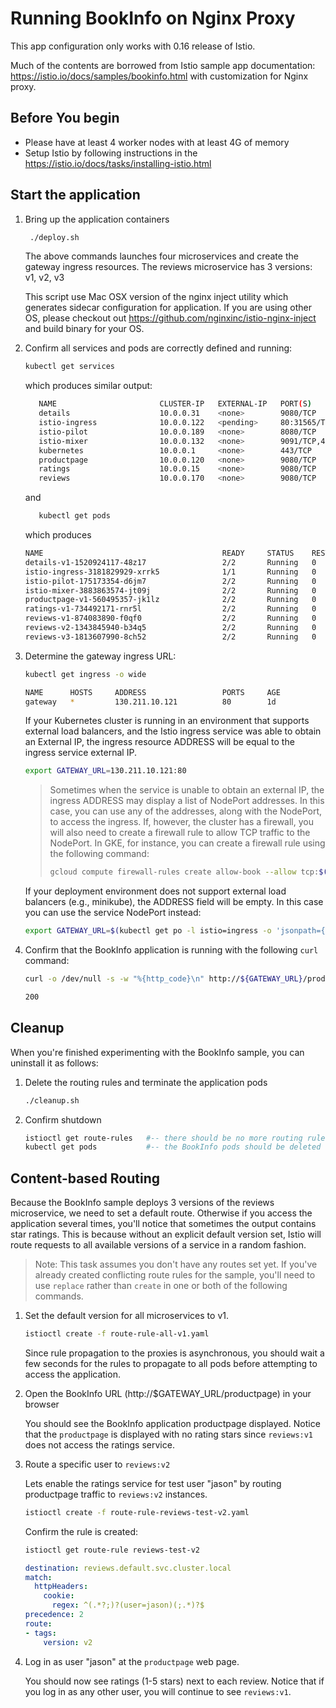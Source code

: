 # Running BookInfo on Nginx Proxy

This app configuration only works with 0.16 release of Istio.

Much of the contents are borrowed from Istio sample app documentation: https://istio.io/docs/samples/bookinfo.html
with customization for Nginx proxy.

## Before You begin

* Please have at least 4 worker nodes with at least 4G of memory
* Setup Istio by following instructions in the https://istio.io/docs/tasks/installing-istio.html


## Start the application

1.  Bring up the application containers

    ```bash
     ./deploy.sh
    ```
    The above commands launches four microservices and create the gateway ingress resources.
    The reviews microservice has 3 versions: v1, v2, v3
    
    This script use Mac OSX version of the nginx inject utility which generates sidecar configuration for application.
    If you are using other OS, please checkout out https://github.com/nginxinc/istio-nginx-inject and build binary for your OS.
    
1.  Confirm all services and pods are correctly defined and running:

    ```bash
    kubectl get services
    ```    
    
    which produces similar output:
    
    ```bash
       NAME                       CLUSTER-IP   EXTERNAL-IP   PORT(S)              AGE
       details                    10.0.0.31    <none>        9080/TCP             6m
       istio-ingress              10.0.0.122   <pending>     80:31565/TCP         8m
       istio-pilot                10.0.0.189   <none>        8080/TCP             8m
       istio-mixer                10.0.0.132   <none>        9091/TCP,42422/TCP   8m
       kubernetes                 10.0.0.1     <none>        443/TCP              14d
       productpage                10.0.0.120   <none>        9080/TCP             6m
       ratings                    10.0.0.15    <none>        9080/TCP             6m
       reviews                    10.0.0.170   <none>        9080/TCP             6m
       ```
       
    and
    
    ```bash
       kubectl get pods
       ```
       
       which produces
       
       ```bash
       NAME                                        READY     STATUS    RESTARTS   AGE
       details-v1-1520924117-48z17                 2/2       Running   0          6m
       istio-ingress-3181829929-xrrk5              1/1       Running   0          8m
       istio-pilot-175173354-d6jm7                 2/2       Running   0          8m
       istio-mixer-3883863574-jt09j                2/2       Running   0          8m
       productpage-v1-560495357-jk1lz              2/2       Running   0          6m
       ratings-v1-734492171-rnr5l                  2/2       Running   0          6m
       reviews-v1-874083890-f0qf0                  2/2       Running   0          6m
       reviews-v2-1343845940-b34q5                 2/2       Running   0          6m
       reviews-v3-1813607990-8ch52                 2/2       Running   0          6m
       ```
       
       
1. Determine the gateway ingress URL:

   ```bash
   kubectl get ingress -o wide
   ```
   
   ```bash
   NAME      HOSTS     ADDRESS                 PORTS     AGE
   gateway   *         130.211.10.121          80        1d
   ```

   If your Kubernetes cluster is running in an environment that supports external load balancers,
   and the Istio ingress service was able to obtain an External IP, the ingress resource ADDRESS will be equal to the
   ingress service external IP.

   ```bash
   export GATEWAY_URL=130.211.10.121:80
   ```
   
   > Sometimes when the service is unable to obtain an external IP, the ingress ADDRESS may display a list
   > of NodePort addresses. In this case, you can use any of the addresses, along with the NodePort, to access the ingress. 
   > If, however, the cluster has a firewall, you will also need to create a firewall rule to allow TCP traffic to the NodePort.
   > In GKE, for instance, you can create a firewall rule using the following command:
   > ```bash
   > gcloud compute firewall-rules create allow-book --allow tcp:$(kubectl get svc istio-ingress -o jsonpath='{.spec.ports[0].nodePort}')
   > ```

   If your deployment environment does not support external load balancers (e.g., minikube), the ADDRESS field will be empty.
   In this case you can use the service NodePort instead:
   
   ```bash
   export GATEWAY_URL=$(kubectl get po -l istio=ingress -o 'jsonpath={.items[0].status.hostIP}'):$(kubectl get svc istio-ingress -o 'jsonpath={.spec.ports[0].nodePort}')
   ```
       
1. Confirm that the BookInfo application is running with the following `curl` command:

   ```bash
   curl -o /dev/null -s -w "%{http_code}\n" http://${GATEWAY_URL}/productpage
   ```
   ```bash
   200
   ```
   
## Cleanup

When you're finished experimenting with the BookInfo sample, you can uninstall it as follows:

1. Delete the routing rules and terminate the application pods

   ```bash
   ./cleanup.sh
   ```

1. Confirm shutdown

   ```bash
   istioctl get route-rules   #-- there should be no more routing rules
   kubectl get pods           #-- the BookInfo pods should be deleted
   ```

## Content-based Routing

Because the BookInfo sample deploys 3 versions of the reviews microservice, we need to set a default route. 
Otherwise if you access the application several times, you'll notice that sometimes the output contains star ratings. 
This is because without an explicit default version set, Istio will route requests to all available versions of a service in a random fashion.

> Note: This task assumes you don't have any routes set yet. If you've already created conflicting route rules for the sample, you'll need to use `replace` rather than `create` in one or both of the following commands.

1. Set the default version for all microservices to v1.

    ```bash
   istioctl create -f route-rule-all-v1.yaml
   ```

   Since rule propagation to the proxies is asynchronous, you should wait a few seconds for the rules
   to propagate to all pods before attempting to access the application.
   
   
1. Open the BookInfo URL (http://$GATEWAY_URL/productpage) in your browser

   You should see the BookInfo application productpage displayed.
   Notice that the `productpage` is displayed with no rating stars since `reviews:v1` does not access the ratings service.


1. Route a specific user to `reviews:v2`

   Lets enable the ratings service for test user "jason" by routing productpage traffic to
   `reviews:v2` instances.

   ```bash
   istioctl create -f route-rule-reviews-test-v2.yaml
   ```

   Confirm the rule is created:

   ```bash
   istioctl get route-rule reviews-test-v2
   ```
   ```yaml
   destination: reviews.default.svc.cluster.local
   match:
     httpHeaders:
       cookie:
         regex: ^(.*?;)?(user=jason)(;.*)?$
   precedence: 2
   route:
   - tags:
       version: v2
   ```

1. Log in as user "jason" at the `productpage` web page.

   You should now see ratings (1-5 stars) next to each review. Notice that if you log in as
   any other user, you will continue to see `reviews:v1`.